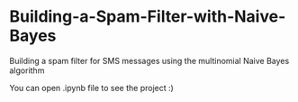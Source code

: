 # Building-a-Spam-Filter-with-Naive-Bayes
Building a spam filter for SMS messages using the multinomial Naive Bayes algorithm

You can open .ipynb file to see the project :)
